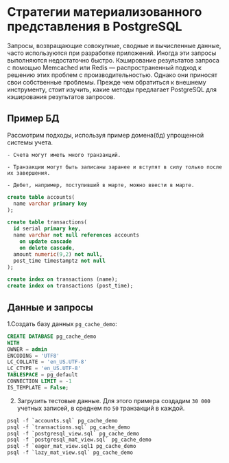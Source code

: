 # Стратегии материализованного представления в PostgreSQL

Запросы, возвращающие совокупные, сводные и вычисленные данные, часто используются при разработке приложений. 
	Иногда эти запросы выполняются недостаточно быстро. Кэширование результатов запроса с помощью Memcached или Redis — распространенный подход к решению этих проблем с производительностью. 
	Однако они приносят свои собственные проблемы. Прежде чем обратиться к внешнему инструменту, стоит изучить, какие методы предлагает PostgreSQL для кэширования результатов запросов.

## Пример БД
Рассмотрим подходы, используя пример домена(бд) упрощенной системы учета. 

	- Счета могут иметь много транзакций. 
  
	- Транзакции могут быть записаны заранее и вступят в силу только после их завершения. 
  
	- Дебет, например, поступивший в марте, можно ввести в марте.

```sql
create table accounts(
  name varchar primary key
);

create table transactions(
  id serial primary key,
  name varchar not null references accounts
    on update cascade
    on delete cascade,
  amount numeric(9,2) not null,
  post_time timestamptz not null
);

create index on transactions (name);
create index on transactions (post_time);
```

## Данные и запросы

1.Создать базу данных `pg_cache_demo`:

```sql
CREATE DATABASE pg_cache_demo
WITH
OWNER = admin
ENCODING = 'UTF8'
LC_COLLATE = 'en_US.UTF-8'
LC_CTYPE = 'en_US.UTF-8'
TABLESPACE = pg_default
CONNECTION LIMIT = -1
IS_TEMPLATE = False;
```
2. Загрузить тестовые данные. Для этого примера создадим `30 000` учетных записей, в среднем по `50` транзакций в каждой.

```sql
psql -f `accounts.sql` pg_cache_demo
psql -f `transactions.sql` pg_cache_demo
psql -f `postgresql_view.sql` pg_cache_demo
psql -f `postgresql_mat_view.sql` pg_cache_demo
psql -f `eager_mat_view.sql1 pg_cache_demo
psql -f `lazy_mat_view.sql` pg_cache_demo
```














